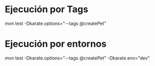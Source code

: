 # Ejecución por Tags
mvn test -Dkarate.options="--tags @createPet"

# Ejecución por entornos
mvn test -Dkarate.options="--tags @createPet" -Dkarate.env="dev"